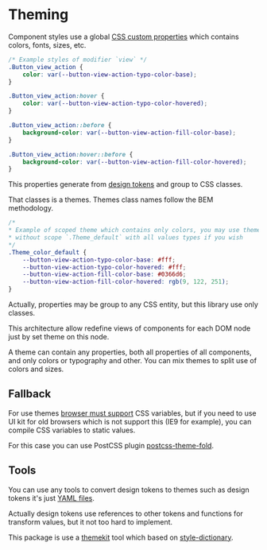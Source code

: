 # Theming

Component styles use a global [CSS custom properties](https://developer.mozilla.org/en-US/docs/Web/CSS/--*) which contains colors, fonts, sizes, etc.

```css
/* Example styles of modifier `view` */
.Button_view_action {
	color: var(--button-view-action-typo-color-base);
}

.Button_view_action:hover {
	color: var(--button-view-action-typo-color-hovered);
}

.Button_view_action::before {
	background-color: var(--button-view-action-fill-color-base);
}

.Button_view_action:hover::before {
	background-color: var(--button-view-action-fill-color-hovered);
}
```

This properties generate from [design tokens](./Tokens.md) and group to CSS classes.

That classes is a themes. Themes class names follow the BEM methodology.

```css
/*
* Example of scoped theme which contains only colors, you may use theme
* without scope `.Theme_default` with all values types if you wish
*/
.Theme_color_default {
	--button-view-action-typo-color-base: #fff;
	--button-view-action-typo-color-hovered: #fff;
	--button-view-action-fill-color-base: #0366d6;
	--button-view-action-fill-color-hovered: rgb(9, 122, 251);
}
```

Actually, properties may be group to any CSS entity, but this library use only classes.

This architecture allow redefine views of components for each DOM node just by set theme on this node.

A theme can contain any properties, both all properties of all components, and only colors or typography and other. You can mix themes to split use of colors and sizes.

## Fallback

For use themes [browser must support](https://caniuse.com/css-variables) CSS variables, but if you need to use UI kit for old browsers which is not support this (IE9 for example), you can compile CSS variables to static values.

For this case you can use PostCSS plugin [postcss-theme-fold](https://github.com/yarastqt/postcss-theme-fold).

## Tools

You can use any tools to convert design tokens to themes such as design tokens it's just [YAML files](https://en.wikipedia.org/wiki/YAML).

Actually design tokens use references to other tokens and functions for transform values, but it not too hard to implement.

This package is use a [themekit](https://github.com/bem/themekit) tool which based on [style-dictionary](https://github.com/amzn/style-dictionary).

